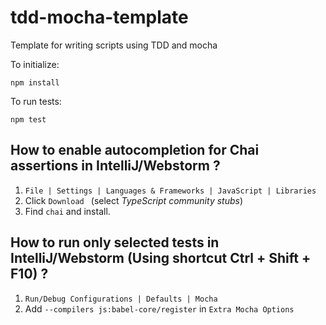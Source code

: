 # tdd-mocha-template
Template for writing scripts using TDD and mocha

To initialize:
```
npm install
```

To run tests:
```
npm test
```

## How to enable autocompletion for Chai assertions in IntelliJ/Webstorm ?
1. `File | Settings | Languages & Frameworks | JavaScript | Libraries`
2. Click `Download ` (select *TypeScript community stubs*)
3. Find `chai` and install.

 
## How to run only selected tests in IntelliJ/Webstorm (Using shortcut Ctrl + Shift + F10) ?
1. `Run/Debug Configurations | Defaults | Mocha`
2. Add `--compilers js:babel-core/register` in `Extra Mocha Options`
